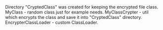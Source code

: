 Directory "CryptedClass" was created for keeping the encrypted file class.
MyClass - random class just for example needs.
MyClassCrypter - util which encrypts the class and save it into "CryptedClass" directory.
EncrypterClassLoader - custom ClassLoader.
